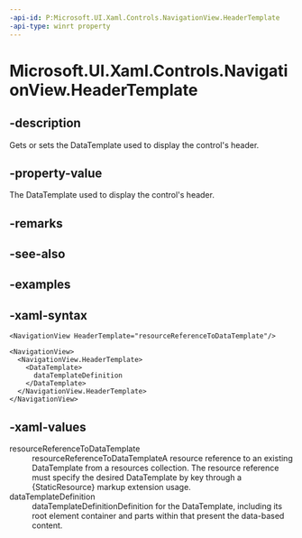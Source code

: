 ```yaml
---
-api-id: P:Microsoft.UI.Xaml.Controls.NavigationView.HeaderTemplate
-api-type: winrt property
---
```

<!-- Property syntax.
public DataTemplate HeaderTemplate { get;  set; }
-->

# Microsoft.UI.Xaml.Controls.NavigationView.HeaderTemplate


## -description

Gets or sets the DataTemplate used to display the control's header.


## -property-value

The DataTemplate used to display the control's header.


## -remarks


## -see-also


## -examples


## -xaml-syntax

```xaml
<NavigationView HeaderTemplate="resourceReferenceToDataTemplate"/>
```

```xaml
<NavigationView>
  <NavigationView.HeaderTemplate>
    <DataTemplate>
      dataTemplateDefinition
    </DataTemplate>
  </NavigationView.HeaderTemplate>
</NavigationView>
```


## -xaml-values

<dl><dt>resourceReferenceToDataTemplate</dt><dd>resourceReferenceToDataTemplateA resource reference to an existing DataTemplate from a resources collection. The resource reference must specify the desired DataTemplate by key through a {StaticResource} markup extension usage.</dd>
<dt>dataTemplateDefinition</dt><dd>dataTemplateDefinitionDefinition for the DataTemplate, including its root element container and parts within that present the data-based content.</dd>
</dl>


